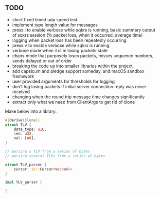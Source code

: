 ## TODO

- short fixed timed udp speed test
- implement type length value for messages
- press i to enable verbose while sqkrs is running, basic summary output of sqkrs session (% packet loss, when it occurred, average time)
- logging when packet loss has been repeatedly occurring
- press v to enable verbose while sqkrs is running
- verbose mode when it is in losing packets state
- chaos mode that purposely loses packets, misses sequence numbers, sends delayed or out of order
- breaking the code up into smaller libraries within the project
- add capsicum and pledge support someday, and macOS sandbox framework
- user provided arguments for thresholds for logging
- don't log losing packets if initial server connection reply was never received
- changing when the round trip message time changes significantly
- extract only what we need from ClientArgs to get rid of clone

Make below into a library:

```rust
#[derive(Clone)]
struct TLV {
    data_type: u16,
    len: u32,
    val: [u8],
}

// parsing a TLV from a series of bytes
// parsing several TLVs from a series of bytes

struct TLV_parser {
    cursor: io::Cursor<Vec<u8>>
}

impl TLV_parser {

}
```
